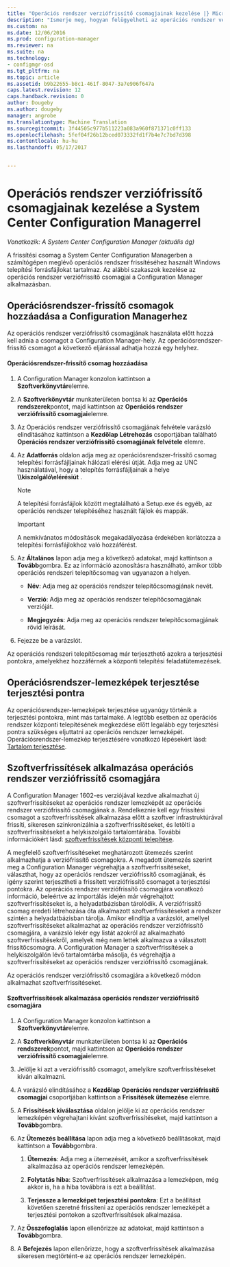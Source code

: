 ```yaml
---
title: "Operációs rendszer verziófrissítő csomagjainak kezelése |} Microsoft Docs"
description: "Ismerje meg, hogyan felügyelheti az operációs rendszer verziófrissítő csomagjai a System Center Configuration Managerben."
ms.custom: na
ms.date: 12/06/2016
ms.prod: configuration-manager
ms.reviewer: na
ms.suite: na
ms.technology:
- configmgr-osd
ms.tgt_pltfrm: na
ms.topic: article
ms.assetid: b9b22655-b8c1-461f-8047-3a7e906f647a
caps.latest.revision: 12
caps.handback.revision: 0
author: Dougeby
ms.author: dougeby
manager: angrobe
ms.translationtype: Machine Translation
ms.sourcegitcommit: 3f44505c977b511223a083a960f871371c0ff133
ms.openlocfilehash: 5fef04f26b12bced073332fd1f7b4e7c7bd7d398
ms.contentlocale: hu-hu
ms.lasthandoff: 05/17/2017


---
```

# <a name="manage-operating-system-upgrade-packages-with-system-center-configuration-manager"></a>Operációs rendszer verziófrissítő csomagjainak kezelése a System Center Configuration Managerrel

*Vonatkozik: A System Center Configuration Manager (aktuális ág)*

A frissítési csomag a System Center Configuration Managerben a számítógépen meglévő operációs rendszer frissítéséhez használt Windows telepítési forrásfájlokat tartalmaz. Az alábbi szakaszok kezelése az operációs rendszer verziófrissítő csomagjai a Configuration Manager alkalmazásban.

##  <a name="BKMK_AddOSUpgradePkgs"></a> Operációsrendszer-frissítő csomagok hozzáadása a Configuration Managerhez  
 Az operációs rendszer verziófrissítő csomagjának használata előtt hozzá kell adnia a csomagot a Configuration Manager-hely. Az operációsrendszer-frissítő csomagot a következő eljárással adhatja hozzá egy helyhez.  

#### <a name="to-add-an-operating-system-upgrade-package"></a>Operációsrendszer-frissítő csomag hozzáadása  

1.  A Configuration Manager konzolon kattintson a **Szoftverkönyvtár**elemre.  

2.  A **Szoftverkönyvtár** munkaterületen bontsa ki az **Operációs rendszerek**pontot, majd kattintson az **Operációs rendszer verziófrissítő csomagjai**elemre.  

3.  Az Operációs rendszer verziófrissítő csomagjának felvétele varázsló elindításához kattintson a **Kezdőlap** **Létrehozás** csoportjában található **Operációs rendszer verziófrissítő csomagjának felvétele** elemre.  

4.  Az **Adatforrás** oldalon adja meg az operációsrendszer-frissítő csomag telepítési forrásfájljainak hálózati elérési útját. Adja meg az UNC használatával, hogy a telepítés forrásfájljainak a helye **\\\kiszolgáló\elérésiút** .  

    > [!NOTE]  
    >  A telepítési forrásfájlok között megtalálható a Setup.exe és egyéb, az operációs rendszer telepítéséhez használt fájlok és mappák.  

    > [!IMPORTANT]  
    >  A nemkívánatos módosítások megakadályozása érdekében korlátozza a telepítési forrásfájlokhoz való hozzáférést.  

5.  Az **Általános** lapon adja meg a következő adatokat, majd kattintson a **Tovább**gombra. Ez az információ azonosításra használható, amikor több operációs rendszeri telepítőcsomag van ugyanazon a helyen.  

    -   **Név**: Adja meg az operációs rendszer telepítőcsomagjának nevét.  

    -   **Verzió**: Adja meg az operációs rendszer telepítőcsomagjának verzióját.  

    -   **Megjegyzés**: Adja meg az operációs rendszer telepítőcsomagjának rövid leírását.  

6.  Fejezze be a varázslót.  

 Az operációs rendszeri telepítőcsomag már terjeszthető azokra a terjesztési pontokra, amelyekhez hozzáférnek a központi telepítési feladatütemezések.  

##  <a name="BKMK_DistributeBootImages"></a> Operációsrendszer-lemezképek terjesztése terjesztési pontra  
 Az operációsrendszer-lemezképek terjesztése ugyanúgy történik a terjesztési pontokra, mint más tartalmaké. A legtöbb esetben az operációs rendszer központi telepítésének megkezdése előtt legalább egy terjesztési pontra szükséges eljuttatni az operációs rendszer lemezképét. Operációsrendszer-lemezkép terjesztésére vonatkozó lépésekért lásd: [Tartalom terjesztése](../../core/servers/deploy/configure/deploy-and-manage-content.md#a-namebkmkdistributea-distribute-content).  

##  <a name="BKMK_OSUpgradePkgApplyUpdates"></a> Szoftverfrissítések alkalmazása operációs rendszer verziófrissítő csomagjára  
 A Configuration Manager 1602-es verziójával kezdve alkalmazhat új szoftverfrissítéseket az operációs rendszer lemezképét az operációs rendszer verziófrissítő csomagjának a. Rendelkeznie kell egy frissítési csomagot a szoftverfrissítések alkalmazása előtt a szoftver infrastruktúrával frissíti, sikeresen szinkronizálnia a szoftverfrissítéseket, és letölti a szoftverfrissítéseket a helykiszolgáló tartalomtárába. További információkért lásd: [szoftverfrissítések központi telepítése](../../sum/deploy-use/deploy-software-updates.md).  

 A megfelelő szoftverfrissítéseket meghatározott ütemezés szerint alkalmazhatja a verziófrissítő csomagokra. A megadott ütemezés szerint meg a Configuration Manager végrehajtja a szoftverfrissítéseket, választhat, hogy az operációs rendszer verziófrissítő csomagjának, és igény szerint terjesztheti a frissített verziófrissítő csomagot a terjesztési pontokra. Az operációs rendszer verziófrissítő csomagjára vonatkozó információ, beleértve az importálás idején már végrehajtott szoftverfrissítéseket is, a helyadatbázisban tárolódik. A verziófrissítő csomag eredeti létrehozása óta alkalmazott szoftverfrissítéseket a rendszer szintén a helyadatbázisban tárolja. Amikor elindítja a varázslót, amellyel szoftverfrissítéseket alkalmazhat az operációs rendszer verziófrissítő csomagjára, a varázsló lekér egy listát azokról az alkalmazható szoftverfrissítésekről, amelyek még nem lettek alkalmazva a választott frissítőcsomagra. A Configuration Manager a szoftverfrissítések a helykiszolgálón lévő tartalomtárba másolja, és végrehajtja a szoftverfrissítéseket az operációs rendszer verziófrissítő csomagjának.  

 Az operációs rendszer verziófrissítő csomagjára a következő módon alkalmazhat szoftverfrissítéseket.  

#### <a name="to-apply-software-updates-to-an-operating-system-upgrade-package"></a>Szoftverfrissítések alkalmazása operációs rendszer verziófrissítő csomagjára  

1.  A Configuration Manager konzolon kattintson a **Szoftverkönyvtár**elemre.  

2.  A **Szoftverkönyvtár** munkaterületen bontsa ki az **Operációs rendszerek**pontot, majd kattintson az **Operációs rendszer verziófrissítő csomagjai**elemre.  

3.  Jelölje ki azt a verziófrissítő csomagot, amelyikre szoftverfrissítéseket kíván alkalmazni.  

4.  A varázsló elindításához a **Kezdőlap** **Operációs rendszer verziófrissítő csomagjai** csoportjában kattintson a **Frissítések ütemezése** elemre.  

5.  A **Frissítések kiválasztása** oldalon jelölje ki az operációs rendszer lemezképén végrehajtani kívánt szoftverfrissítéseket, majd kattintson a **Tovább**gombra.  

6.  Az **Ütemezés beállítása** lapon adja meg a következő beállításokat, majd kattintson a **Tovább**gombra.  

    1.  **Ütemezés**: Adja meg a ütemezését, amikor a szoftverfrissítések alkalmazása az operációs rendszer lemezképén.  

    2.  **Folytatás hiba**:  Szoftverfrissítések alkalmazása a lemezképen, még akkor is, ha a hiba továbbra is ezt a beállítást.  

    3.  **Terjessze a lemezképet terjesztési pontokra**: Ezt a beállítást követően szeretné frissíteni az operációs rendszer lemezképét a terjesztési pontokon a szoftverfrissítések alkalmazása.  

7.  Az **Összefoglalás** lapon ellenőrizze az adatokat, majd kattintson a **Tovább**gombra.  

8.  A **Befejezés** lapon ellenőrizze, hogy a szoftverfrissítések alkalmazása sikeresen megtörtént-e az operációs rendszer lemezképén.  

